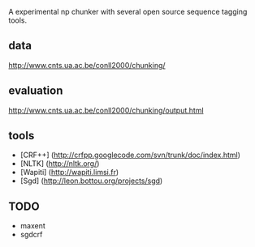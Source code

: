 A experimental np chunker with several open source sequence tagging tools.

## data
<http://www.cnts.ua.ac.be/conll2000/chunking/>

## evaluation
<http://www.cnts.ua.ac.be/conll2000/chunking/output.html>

## tools
- [CRF++] (<http://crfpp.googlecode.com/svn/trunk/doc/index.html>)
- [NLTK] (<http://nltk.org/>)
- [Wapiti] (<http://wapiti.limsi.fr>)
- [Sgd] (<http://leon.bottou.org/projects/sgd>)

## TODO
- maxent
- sgdcrf
